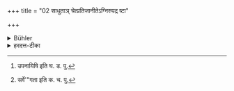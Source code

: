 +++
title = "02 साधुताञ् चेत्प्रतिजानीतेऽग्निरुपद्र ष्टा"

+++

<details><summary>Bühler</summary>

2. If he declares himself to be (of) good (family and conduct, the teacher elect) shall say, 'Agni who sees, Vāyu who hears, Āditya who brings to light, vouch for his goodness; may it be well with this person! He is free from sin.' Then he shall begin to teach him.
</details>

<details><summary>हरदत्त-टीका</summary>

## सूत्रम्
साधुतां चेत्प्रतिजानीतेऽग्निरुपद्रष्टा वायुरुपश्रोताऽऽदित्योऽऽनुख्याता साधुतां चेत्प्रतिजानीते साध्वस्मा अस्तु वितथ एष एनस इत्युक्त्या शास्तुं प्रतिपद्यते ॥३॥  
## टिप्पनी
स चेत्साधुतां प्रतिजानीते- साधुजन्माऽस्मि, अमुष्य पुत्रोऽमुष्य पौत्रोऽमुष्य नप्ता साध्वाचारश्चास्मि, पित्रैवो[^१]पानेषि, शिक्षिताचारश्चाम्मि, सम्यक्चावर्तिषि, विधिबलेन तु बाल्य एव[^२] स दिष्टां गतिं गतः, एतस्मात्केवलमनधीतवेद इति, ततोऽ'ग्निरुपद्रष्टे'त्यादिकं मन्त्रमुक्त्वा शास्तुं शालितुमध्यापयितुं धर्मांश्चोपदेष्टुं प्रतिपद्येत उपक्रमेत ॥२॥  

[^१]: उपनायिषि इति घ. ड. पु.  

[^२]: सर्वे'"गता इति क. च. पु.
</details>
